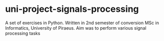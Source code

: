 # uni-project-signals-processing
A set of exercises in Python. Written in 2nd semester of conversion MSc in Informatics, University of Piraeus.
Aim was to perform various signal processing tasks
